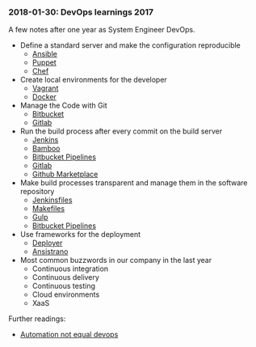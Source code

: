 ### 2018-01-30: DevOps learnings 2017

A few notes after one year as System Engineer DevOps.

- Define a standard server and make the configuration reproducible
  - [Ansible](https://www.ansible.com/)
  - [Puppet](https://puppet.com/)
  - [Chef](https://www.chef.io/chef/)
- Create local environments for the developer
  - [Vagrant](https://www.vagrantup.com/)
  - [Docker](https://www.docker.com/)
- Manage the Code with Git
  - [Bitbucket](https://atlassian.com/software/bitbucket/server)
  - [Gitlab](https://gitlab.com)
- Run the build process after every commit on the build server
  - [Jenkins](https://jenkins.io/)
  - [Bamboo](https://www.atlassian.com/software/bamboo)
  - [Bitbucket Pipelines](https://bitbucket.org)
  - [Gitlab](https://gitlab.com)
  - [Github Marketplace](https://github.com/marketplace/category/continuous-integration)
- Make build processes transparent and manage them in the software repository
  - [Jenkinsfiles](https://jenkins.io/doc/book/pipeline/jenkinsfile/)
  - [Makefiles](https://neikei.github.io/notes/#2018-01-18-Makefile-for-WebApps)
  - [Gulp](https://gulpjs.com/)
  - [Bitbucket Pipelines](https://confluence.atlassian.com/bitbucket/configure-bitbucket-pipelines-yml-792298910.html)
- Use frameworks for the deployment
  - [Deployer](https://deployer.org/)
  - [Ansistrano](https://github.com/ansistrano/deploy)
- Most common buzzwords in our company in the last year
  - Continuous integration
  - Continuous delivery
  - Continuous testing
  - Cloud environments
  - XaaS

Further readings:

- [Automation not equal devops](https://blog.xebialabs.com/2017/08/17/automation-not-equal-devops/)
